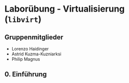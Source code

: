 # Laborübung - Virtualisierung (`libvirt`)

## Gruppenmitglieder

- Lorenzo Haidinger
- Astrid Kuzma-Kuzniarksi
- Philip Magnus

## 0. Einführung

